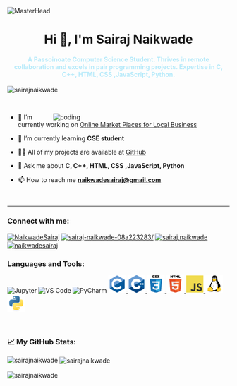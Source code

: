 ![MasterHead](https://digitaledgetech.in/images/Banner_03.gif)

<h1 align="center">Hi 👋, I'm Sairaj Naikwade</h1>

<h4 align="center" style="color:#B6EAFA" >A Passoinoate Computer Science Student. 
 Thrives in remote collaboration and excels in pair programming projects. Expertise in C, C++, HTML, CSS ,JavaScript, Python.</h4>
<be>
<p align="left"> <img src="https://komarev.com/ghpvc/?username=sairajnaikwadei&label=Profile%20views&color=0e75b6&style=flat" alt="sairajnaikwade" /> </p>
<br>

<img alt="coding" align="right" width="400" 
src="https://cdn.dribbble.com/users/1162077/screenshots/3848914/media/320984a9ca58b3c73274c9259ecf6de8.gif">



- 🔭 I’m currently working on [Online Market Places for Local Business](https://github.com/naikwadesairaj/Perk-and-Play-Cafe-Backend)

- 🌱 I’m currently learning **CSE student**

- 👨‍💻 All of my projects are available at [GitHub](https://github.com/sairajnaikwade)

- 💬 Ask me about **C, C++, HTML, CSS ,JavaScript, Python**

- 📫 How to reach me **naikwadesairaj@gmail.com**


<br>
<hr>

<h3 align="left">Connect with me:</h3>
<p align="left">
<a href="https://twitter.com/NaikwadeSairaj" target="blank"><img align="center" src="https://raw.githubusercontent.com/rahuldkjain/github-profile-readme-generator/master/src/images/icons/Social/twitter.svg" alt="NaikwadeSairaj" height="30" width="40" /></a>
<a href="https://linkedin.com/in/sairaj-naikwade-08a223283/" target="blank"><img align="center" src="https://raw.githubusercontent.com/rahuldkjain/github-profile-readme-generator/master/src/images/icons/Social/linked-in-alt.svg" alt="sairaj-naikwade-08a223283/" height="30" width="40" /></a>
<a href="https://instagram.com/sairaj.naikwade" target="blank"><img align="center" src="https://raw.githubusercontent.com/rahuldkjain/github-profile-readme-generator/master/src/images/icons/Social/instagram.svg" alt="sairaj.naikwade" height="30" width="40" /></a>
<a href="https://www.hackerrank.com/naikwadesairaj" target="blank"><img align="center" src="https://raw.githubusercontent.com/rahuldkjain/github-profile-readme-generator/master/src/images/icons/Social/hackerrank.svg" alt="naikwadesairaj" height="25" width="40" /></a>
</p>

<h3 align="left">Languages and Tools:</h3>
<p align="left">
    <img src="https://upload.wikimedia.org/wikipedia/commons/thumb/3/38/Jupyter_logo.svg/1200px-Jupyter_logo.svg.png" alt="Jupyter" width="40" height="40"/>
  <img src="https://img.icons8.com/color/48/000000/visual-studio-code-2019.png" alt="VS Code" width="40" height="40"/>
  <img src="https://img.icons8.com/color/48/000000/pycharm.png" alt="PyCharm" width="40" height="40"/>
  <a href="https://www.cprogramming.com/" target="_blank" rel="noreferrer"> <img src="https://raw.githubusercontent.com/devicons/devicon/master/icons/c/c-original.svg" alt="c" width="40" height="40"/> </a> 
  <a href="https://www.w3schools.com/cpp/" target="_blank" rel="noreferrer"> <img src="https://raw.githubusercontent.com/devicons/devicon/master/icons/cplusplus/cplusplus-original.svg" alt="cplusplus" width="40" height="40"/> </a>
  <a href="https://www.w3schools.com/css/" target="_blank" rel="noreferrer"> <img src="https://raw.githubusercontent.com/devicons/devicon/master/icons/css3/css3-original-wordmark.svg" alt="css3" width="40" height="40"/> </a> 
  <a href="https://www.w3.org/html/" target="_blank" rel="noreferrer"> <img src="https://raw.githubusercontent.com/devicons/devicon/master/icons/html5/html5-original-wordmark.svg" alt="html5" width="40" height="40"/> </a>
  <a href="https://developer.mozilla.org/en-US/docs/Web/JavaScript" target="_blank" rel="noreferrer"> <img src="https://raw.githubusercontent.com/devicons/devicon/master/icons/javascript/javascript-original.svg" alt="javascript" width="40" height="40"/> </a> 
  <a href="https://www.linux.org/" target="_blank" rel="noreferrer"> <img src="https://raw.githubusercontent.com/devicons/devicon/master/icons/linux/linux-original.svg" alt="linux" width="40" height="40"/> </a>  
  <a href="https://www.python.org" target="_blank" rel="noreferrer"> <img src="https://raw.githubusercontent.com/devicons/devicon/master/icons/python/python-original.svg" alt="python" width="40" height="40"/> </a>  

</p>
<br>
<h3>📈 My GitHub Stats:</h3>

<p><img align="left" src="https://github-readme-stats.vercel.app/api/top-langs?username=sairajnaikwade&show_icons=true&locale=en&layout=compact&theme=tokyonight" alt="sairajnaikwade" /></p>

<p>&nbsp;<img align="center" src="https://github-readme-stats.vercel.app/api?username=sairajnaikwade&show_icons=true&locale=en&theme=tokyonight" alt="sairajnaikwade" /></p>

<p><img align="center" src="https://github-readme-streak-stats.herokuapp.com/?user=sairajnaikwade&&theme=tokyonight" alt="sairajnaikwade" /></p>

